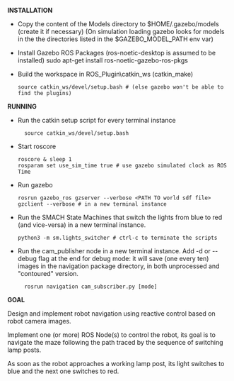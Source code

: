 

**INSTALLATION**

- Copy the content of the Models directory to $HOME/.gazebo/models (create it if necessary)
  (On simulation loading gazebo looks for models in the the directories listed in the $GAZEBO_MODEL_PATH env var)

- Install Gazebo ROS Packages (ros-noetic-desktop is assumed to be installed) 
sudo apt-get install ros-noetic-gazebo-ros-pkgs 

- Build the workspace in ROS_Plugin\catkin_ws (catkin_make)
  ``` {.bash}
  source catkin_ws/devel/setup.bash # (else gazebo won't be able to find the plugins) 
  ```
**RUNNING**

- Run the catkin setup script for every terminal instance
  ``` {.bash}
    source catkin_ws/devel/setup.bash
  ```
    
- Start roscore
  ``` {.bash}
  roscore & sleep 1
  rosparam set use_sim_time true # use gazebo simulated clock as ROS Time
  ```

- Run gazebo
  ``` {.bash}
  rosrun gazebo_ros gzserver --verbose <PATH TO world sdf file>
  gzclient --verbose # in a new terminal instance
  ```

- Run the SMACH State Machines that switch the lights from blue to red (and vice-versa) in a new terminal instance.
  ``` {.bash}
  python3 -m sm.lights_switcher # ctrl-c to terminate the scripts
  ```
- Run the cam_publisher node in a new terminal instance. Add -d or --debug flag at the end for debug mode: it will save (one every ten) images in the navigation package directory, in both unprocessed and "contoured" version. 
  ``` {.bash}
    rosrun navigation cam_subscriber.py [mode]
  ```


**GOAL**

Design and implement robot navigation using reactive control based on robot camera images.

Implement one (or more) ROS Node(s) to control the robot, its goal is to navigate the maze following the path traced by the sequence of switching lamp posts. 

As soon as the robot approaches a working lamp post, its light switches to blue and the next one switches to red. 

